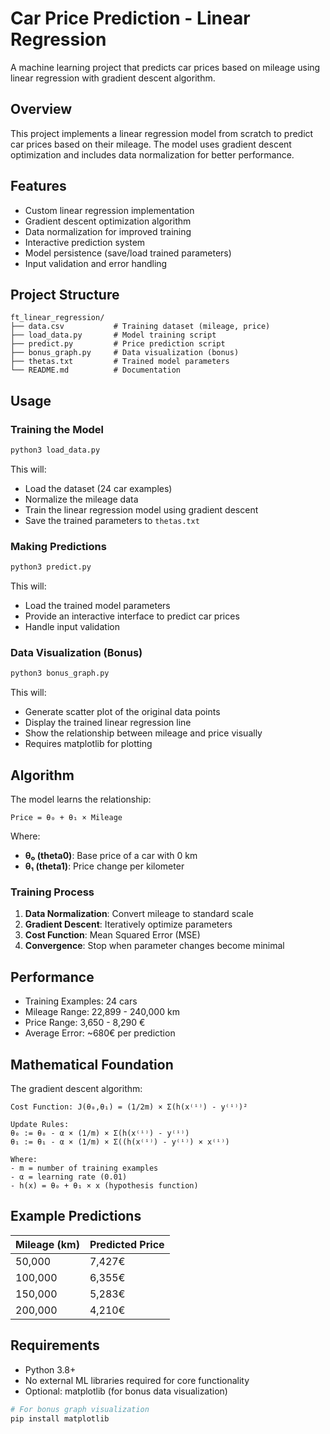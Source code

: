 # Car Price Prediction - Linear Regression

A machine learning project that predicts car prices based on mileage using linear regression with gradient descent algorithm.

## Overview

This project implements a linear regression model from scratch to predict car prices based on their mileage. The model uses gradient descent optimization and includes data normalization for better performance.

## Features

- Custom linear regression implementation
- Gradient descent optimization algorithm
- Data normalization for improved training
- Interactive prediction system
- Model persistence (save/load trained parameters)
- Input validation and error handling

## Project Structure

```
ft_linear_regression/
├── data.csv           # Training dataset (mileage, price)
├── load_data.py       # Model training script
├── predict.py         # Price prediction script
├── bonus_graph.py     # Data visualization (bonus)
├── thetas.txt         # Trained model parameters
└── README.md          # Documentation
```

## Usage

### Training the Model

```bash
python3 load_data.py
```

This will:
- Load the dataset (24 car examples)
- Normalize the mileage data
- Train the linear regression model using gradient descent
- Save the trained parameters to `thetas.txt`

### Making Predictions

```bash
python3 predict.py
```

This will:
- Load the trained model parameters
- Provide an interactive interface to predict car prices
- Handle input validation

### Data Visualization (Bonus)

```bash
python3 bonus_graph.py
```

This will:
- Generate scatter plot of the original data points
- Display the trained linear regression line
- Show the relationship between mileage and price visually
- Requires matplotlib for plotting

## Algorithm

The model learns the relationship:
```
Price = θ₀ + θ₁ × Mileage
```

Where:
- **θ₀ (theta0)**: Base price of a car with 0 km
- **θ₁ (theta1)**: Price change per kilometer

### Training Process

1. **Data Normalization**: Convert mileage to standard scale
2. **Gradient Descent**: Iteratively optimize parameters
3. **Cost Function**: Mean Squared Error (MSE)
4. **Convergence**: Stop when parameter changes become minimal

## Performance

- Training Examples: 24 cars
- Mileage Range: 22,899 - 240,000 km
- Price Range: 3,650 - 8,290 €
- Average Error: ~680€ per prediction

## Mathematical Foundation

The gradient descent algorithm:

```
Cost Function: J(θ₀,θ₁) = (1/2m) × Σ(h(x⁽ⁱ⁾) - y⁽ⁱ⁾)²

Update Rules:
θ₀ := θ₀ - α × (1/m) × Σ(h(x⁽ⁱ⁾) - y⁽ⁱ⁾)
θ₁ := θ₁ - α × (1/m) × Σ((h(x⁽ⁱ⁾) - y⁽ⁱ⁾) × x⁽ⁱ⁾)

Where:
- m = number of training examples
- α = learning rate (0.01)
- h(x) = θ₀ + θ₁ × x (hypothesis function)
```

## Example Predictions

| Mileage (km) | Predicted Price|
|--------------|----------------|
| 50,000       | 7,427€         |
| 100,000      | 6,355€ 		|
| 150,000      | 5,283€ 		|
| 200,000      | 4,210€			|

## Requirements

- Python 3.8+
- No external ML libraries required for core functionality
- Optional: matplotlib (for bonus data visualization)

```bash
# For bonus graph visualization
pip install matplotlib
```